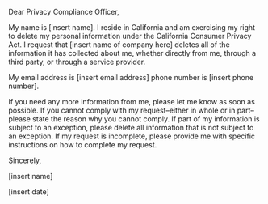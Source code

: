 Dear Privacy Compliance Officer,

My name is [insert name]. I reside in California and am exercising my right to delete my personal information under
the California Consumer Privacy Act. I request that [insert name of company here] deletes all of the information
it has collected about me, whether directly from me, through a third party, or through a service provider.

My email address is [insert email address] phone number is [insert phone number].

If you need any more information from me, please let me know as soon as possible. If you cannot comply
with my request–either in whole or in part–please state the reason why you cannot comply. If part of my information
is subject to an exception, please delete all information that is not subject to an exception.
If my request is incomplete, please provide me with specific instructions on how to complete my request.

Sincerely,

[insert name]

[insert date]